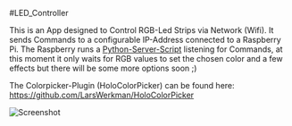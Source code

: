 #LED_Controller

This is an App designed to Control RGB-Led Strips via Network (Wifi).
It sends Commands to a configurable IP-Address connected to a Raspberry Pi.
The Raspberry runs a [Python-Server-Script](https://github.com/simondankelmann/LED-Server) listening for Commands,
at this moment it only waits for RGB values to set the chosen color and a few effects but there will be some more options soon ;)

The Colorpicker-Plugin (HoloColorPicker) can be found here: 
https://github.com/LarsWerkman/HoloColorPicker

![Screenshot](https://github.com/simondankelmann/LED_Controller/blob/master/Colors.png)
